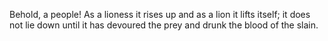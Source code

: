 Behold, a people! As a lioness it rises up and as a lion it lifts itself; it does not lie down until it has devoured the prey and drunk the blood of the slain.
